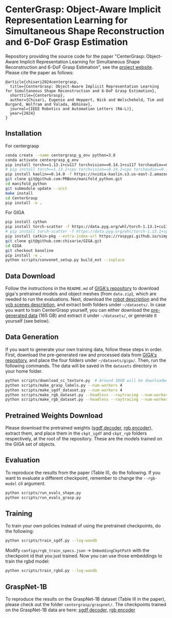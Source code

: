 # CenterGrasp: Object-Aware Implicit Representation Learning for Simultaneous Shape Reconstruction and 6-DoF Grasp Estimation

Repository providing the source code for the paper "CenterGrasp: Object-Aware Implicit Representation Learning for Simultaneous Shape Reconstruction and 6-DoF Grasp Estimation", see the [project website](http://centergrasp.cs.uni-freiburg.de/). Please cite the paper as follows:

	@article{chisari2024centergrasp,
	  title={CenterGrasp: Object-Aware Implicit Representation Learning for Simultaneous Shape Reconstruction and 6-DoF Grasp Estimation},
	  shorttile={CenterGrasp},
	  author={Chisari, Eugenio and Heppert, Nick and Welschehold, Tim and Burgard, Wolfram and Valada, Abhinav},
	  journal={IEEE Robotics and Automation Letters (RA-L)},
	  year={2024}
	}

## Installation

For centergrasp

```bash
conda create --name centergrasp_g_env python=3.8
conda activate centergrasp_g_env
pip install torch==1.13.1+cu117 torchvision==0.14.1+cu117 torchaudio==0.13.1 --extra-index-url https://download.pytorch.org/whl/cu117
# pip install torch==1.13.1+cpu torchvision==0.14.1+cpu torchaudio==0.13.1 --extra-index-url https://download.pytorch.org/whl/cpu
pip install kaolin==0.14.0 -f https://nvidia-kaolin.s3.us-east-2.amazonaws.com/torch-1.13.1_cu117.html
git clone git@github.com:PRBonn/manifold_python.git
cd manifold_python
git submodule update --init
make install
cd CenterGrasp
pip install -e .
```

For GIGA

```bash
pip install cython
pip install torch-scatter -f https://data.pyg.org/whl/torch-1.13.1+cu117.html
# pip install torch-scatter -f https://data.pyg.org/whl/torch-1.13.1+cpu.html
pip install catkin-pkg --extra-index-url https://rospypi.github.io/simple/
git clone git@github.com:chisarie/GIGA.git
cd GIGA
git checkout baseline
pip install -e .
python scripts/convonet_setup.py build_ext --inplace
```

## Data Download

Follow the instructions in the `README.md` of [GIGA's repository](https://github.com/UT-Austin-RPL/GIGA) to download giga's pretrained models and object meshes (from `data.zip`), which are needed to run the evaluations.
Next, download the [robot description](http://centergrasp.cs.uni-freiburg.de/download/franka.tar.gz) and the [ycb scenes description](http://centergrasp.cs.uni-freiburg.de/download/maniskill_ycb.tar.gz), and extract both folders under `~/datasets/`.
In case you want to train CenterGrasp yourself, you can either download the [pre-generated data](http://centergrasp.cs.uni-freiburg.de/download/centergrasp_g.tar.gz) (165 GB) and extract it under `~/datasets/`, or generate it yourself (see below).

## Data Generation

If you want to generate your own training data, follow these steps in order. 
First, download the pre-generated raw and processed data from [GIGA's repository](https://github.com/UT-Austin-RPL/GIGA), and place the four folders under `~/datasets/giga/`.
Then, run the following commands. The data will be saved in the `datasets` directory in your home folder.

```bash
python scripts/download_cc_texture.py  # Around 30GB will be downloaded
python scripts/make_grasp_labels.py --num-workers 4
python scripts/make_sgdf_dataset.py --num-workers 4
python scripts/make_rgb_dataset.py --headless --raytracing --num-workers 4 --mode train
python scripts/make_rgb_dataset.py --headless --raytracing --num-workers 4 --mode valid
```

## Pretrained Weights Download

Please download the pretrained weights ([sgdf decoder](http://centergrasp.cs.uni-freiburg.de/download/ckpt_sgdf/9vkd9370.zip), [rgb encoder](http://centergrasp.cs.uni-freiburg.de/download/ckpt_rgb/12c7ven5.zip)), extract them, and place them in the `ckpt_sgdf` and `ckpt_rgb` folders respectively, at the root of the repository. These are the models trained on the GIGA set of objects.

## Evaluation

To reproduce the results from the paper (Table II), do the following. If you want to evaluate a different checkpoint, remember to change the `--rgb-model` cli argument.

```bash
python scripts/run_evals_shape.py
python scripts/run_evals_grasp.py
```

## Training

To train your own policies instead of using the pretrained checkpoints, do the following:

```bash
python scripts/train_sgdf.py --log-wandb
```

Modify `configs/rgb_train_specs.json` -> `EmbeddingCkptPath` with the checkpoint id that you just trained. Now you can use those embeddings to train the rgbd model:

```bash
python scripts/train_rgbd.py --log-wandb
```

## GraspNet-1B

To reproduce the results on the GraspNet-1B dataset (Table III in the paper), please check out the folder `centergrasp/graspnet/`. The checkpoints trained on the GraspNet-1B data are here: [sgdf decoder](http://centergrasp.cs.uni-freiburg.de/download/ckpt_sgdf/6953cfxt.zip), [rgb encoder](http://centergrasp.cs.uni-freiburg.de/download/ckpt_rgb/el6oa23g.zip)

